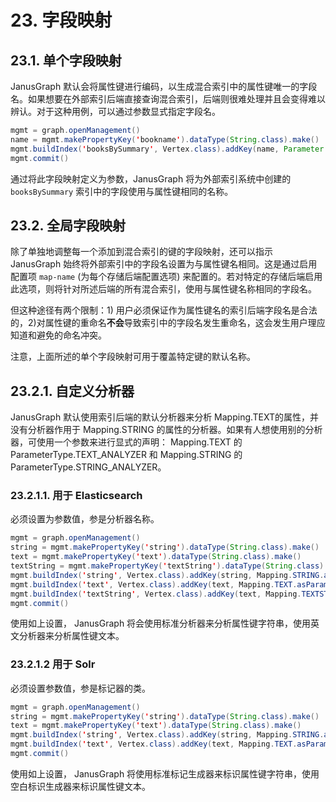 # 23. 字段映射
## 23.1. 单个字段映射
JanusGraph 默认会将属性键进行编码，以生成混合索引中的属性键唯一的字段名。如果想要在外部索引后端直接查询混合索引，后端则很难处理并且会变得难以辨认。对于这种用例，可以通过参数显式指定字段名。

```java
mgmt = graph.openManagement()
name = mgmt.makePropertyKey('bookname').dataType(String.class).make()
mgmt.buildIndex('booksBySummary', Vertex.class).addKey(name, Parameter.of('mapped-name', 'bookname')).buildMixedIndex("search")
mgmt.commit()
```

通过将此字段映射定义为参数，JanusGraph 将为外部索引系统中创建的 `booksBySummary` 索引中的字段使用与属性键相同的名称。

## 23.2. 全局字段映射
除了单独地调整每一个添加到混合索引的键的字段映射，还可以指示 JanusGraph 始终将外部索引中的字段名设置为与属性键名相同。这是通过启用配置项 `map-name` (为每个存储后端配置选项) 来配置的。若对特定的存储后端启用此选项，则将针对所述后端的所有混合索引，使用与属性键名称相同的字段名。

但这种途径有两个限制：1) 用户必须保证作为属性键名的索引后端字段名是合法的，2)对属性键的重命名**不会**导致索引中的字段名发生重命名，这会发生用户理应知道和避免的命名冲突。

注意，上面所述的单个字段映射可用于覆盖特定键的默认名称。

## 23.2.1. 自定义分析器
JanusGraph 默认使用索引后端的默认分析器来分析 Mapping.TEXT的属性，并没有分析器作用于 Mapping.STRING 的属性的分析器。如果有人想使用别的分析器，可使用一个参数来进行显式的声明： Mapping.TEXT 的 ParameterType.TEXT_ANALYZER 和 Mapping.STRING 的 ParameterType.STRING_ANALYZER。

### 23.2.1.1. 用于 Elasticsearch
必须设置为参数值，参是分析器名称。
```java
mgmt = graph.openManagement()
string = mgmt.makePropertyKey('string').dataType(String.class).make()
text = mgmt.makePropertyKey('text').dataType(String.class).make()
textString = mgmt.makePropertyKey('textString').dataType(String.class).make()
mgmt.buildIndex('string', Vertex.class).addKey(string, Mapping.STRING.asParameter(), Parameter.of(ParameterType.STRING_ANALYZER.getName(), 'standard')).buildMixedIndex("search")
mgmt.buildIndex('text', Vertex.class).addKey(text, Mapping.TEXT.asParameter(), Parameter.of(ParameterType.TEXT_ANALYZER.getName(), 'english')).buildMixedIndex("search")
mgmt.buildIndex('textString', Vertex.class).addKey(text, Mapping.TEXTSTRING.asParameter(), Parameter.of(ParameterType.STRING_ANALYZER.getName(), 'standard'), Parameter.of(ParameterType.TEXT_ANALYZER.getName(), 'english')).buildMixedIndex("search")
mgmt.commit()
```
使用如上设置， JanusGraph 将会使用标准分析器来分析属性键字符串，使用英文分析器来分析属性键文本。

### 23.2.1.2 用于 Solr
必须设置参数值，参是标记器的类。
```java
mgmt = graph.openManagement()
string = mgmt.makePropertyKey('string').dataType(String.class).make()
text = mgmt.makePropertyKey('text').dataType(String.class).make()
mgmt.buildIndex('string', Vertex.class).addKey(string, Mapping.STRING.asParameter(), Parameter.of(ParameterType.STRING_ANALYZER.getName(), 'org.apache.lucene.analysis.standard.StandardTokenizer')).buildMixedIndex("search")
mgmt.buildIndex('text', Vertex.class).addKey(text, Mapping.TEXT.asParameter(), Parameter.of(ParameterType.TEXT_ANALYZER.getName(), 'org.apache.lucene.analysis.core.WhitespaceTokenizer')).buildMixedIndex("search")
mgmt.commit()
```
使用如上设置， JanusGraph 将使用标准标记生成器来标识属性键字符串，使用空白标识生成器来标识属性键文本。

